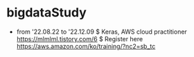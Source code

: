# bigdataStudy
*  from '22.08.22 to '22.12.09
$ Keras, AWS cloud practitioner <https://mlmlml.tistory.com/6>
$ Register here <https://aws.amazon.com/ko/training/?nc2=sb_tc>
